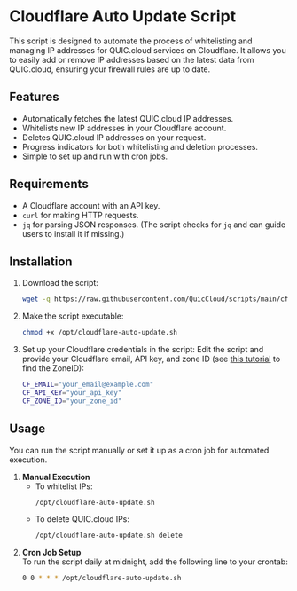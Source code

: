 # Cloudflare Auto Update Script

This script is designed to automate the process of whitelisting and managing IP addresses for QUIC.cloud services on Cloudflare. It allows you to easily add or remove IP addresses based on the latest data from QUIC.cloud, ensuring your firewall rules are up to date.

## Features

- Automatically fetches the latest QUIC.cloud IP addresses.
- Whitelists new IP addresses in your Cloudflare account.
- Deletes QUIC.cloud IP addresses on your request.
- Progress indicators for both whitelisting and deletion processes.
- Simple to set up and run with cron jobs.

## Requirements

- A Cloudflare account with an API key.
- `curl` for making HTTP requests.
- `jq` for parsing JSON responses. (The script checks for `jq` and can guide users to install it if missing.)

## Installation

1. Download the script:
   ```bash
   wget -q https://raw.githubusercontent.com/QuicCloud/scripts/main/cf/cloudflare-auto-update.sh -P /opt/
2. Make the script executable:
   ```bash
   chmod +x /opt/cloudflare-auto-update.sh
3. Set up your Cloudflare credentials in the script: Edit the script and provide your Cloudflare email, API key, and zone ID (see [this tutorial](https://developers.cloudflare.com/fundamentals/setup/find-account-and-zone-ids/)  to find the ZoneID):
   ```bash
   CF_EMAIL="your_email@example.com"
   CF_API_KEY="your_api_key"
   CF_ZONE_ID="your_zone_id"

## Usage

You can run the script manually or set it up as a cron job for automated execution.

1. **Manual Execution**
   - To whitelist IPs:
     ```bash
     /opt/cloudflare-auto-update.sh
   - To delete QUIC.cloud IPs:
     ```bash
     /opt/cloudflare-auto-update.sh delete
2. **Cron Job Setup** \
    To run the script daily at midnight, add the following line to your crontab:
    ```bash
    0 0 * * * /opt/cloudflare-auto-update.sh
